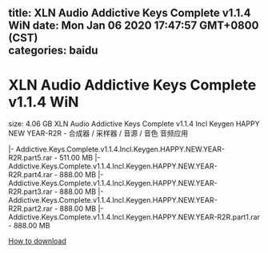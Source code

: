 
title: XLN Audio Addictive Keys Complete v1.1.4 WiN
date: Mon Jan 06 2020 17:47:57 GMT+0800 (CST)    
categories: baidu
---

# XLN Audio Addictive Keys Complete v1.1.4 WiN
size: 4.06 GB
 XLN Audio Addictive Keys Complete v1.1.4 Incl Keygen HAPPY NEW YEAR-R2R - 合成器 / 采样器 / 音源 / 音色 音频应用
 
|- Addictive.Keys.Complete.v1.1.4.Incl.Keygen.HAPPY.NEW.YEAR-R2R.part5.rar - 511.00 MB
|- Addictive.Keys.Complete.v1.1.4.Incl.Keygen.HAPPY.NEW.YEAR-R2R.part4.rar - 888.00 MB
|- Addictive.Keys.Complete.v1.1.4.Incl.Keygen.HAPPY.NEW.YEAR-R2R.part3.rar - 888.00 MB
|- Addictive.Keys.Complete.v1.1.4.Incl.Keygen.HAPPY.NEW.YEAR-R2R.part2.rar - 888.00 MB
|- Addictive.Keys.Complete.v1.1.4.Incl.Keygen.HAPPY.NEW.YEAR-R2R.part1.rar - 888.00 MB

[How to download](https://bpcam.bemobtrk.com/go/2ceec3aa-1ca2-46d6-b9ff-aaa5c184517c?jno=4383)